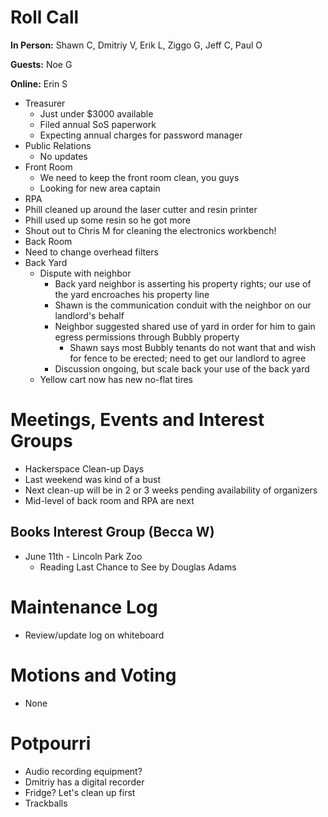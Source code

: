 # Roll Call
**In Person:** Shawn C, Dmitriy V, Erik L, Ziggo G, Jeff C, Paul O

**Guests:** Noe G

**Online:** Erin S

- Treasurer
  - Just under $3000 available
  - Filed annual SoS paperwork
  - Expecting annual charges for password manager
- Public Relations
  - No updates
- Front Room
  - We need to keep the front room clean, you guys
  - Looking for new area captain
- RPA
 - Phill cleaned up around the laser cutter and resin printer
 - Phill used up some resin so he got more
 - Shout out to Chris M for cleaning the electronics workbench!
- Back Room
 - Need to change overhead filters
- Back Yard
  - Dispute with neighbor
    - Back yard neighbor is asserting his property rights; our use of the yard encroaches his property line
    - Shawn is the communication conduit with the neighbor on our landlord's behalf
    - Neighbor suggested shared use of yard in order for him to gain egress permissions through Bubbly property
      - Shawn says most Bubbly tenants do not want that and wish for fence to be erected; need to get our landlord to agree
    - Discussion ongoing, but scale back your use of the back yard
  - Yellow cart now has new no-flat tires
# Meetings, Events and Interest Groups
- Hackerspace Clean-up Days
 - Last weekend was kind of a bust
 - Next clean-up will be in 2 or 3 weeks pending availability of organizers
 - Mid-level of back room and RPA are next
## Books Interest Group (Becca W)
- June 11th - Lincoln Park Zoo
  - Reading Last Chance to See by Douglas Adams
# Maintenance Log
- Review/update log on whiteboard
# Motions and Voting
- None
# Potpourri
- Audio recording equipment?
 - Dmitriy has a digital recorder
- Fridge? Let's clean up first
- Trackballs
